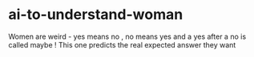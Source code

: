 # ai-to-understand-woman
Women are weird - yes means no , no means yes and a yes after a no is called maybe ! This one predicts the real expected answer they want
